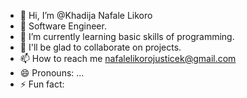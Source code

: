 - 👋 Hi, I’m @Khadija Nafale Likoro
- 👀 Software Engineer. 
- 🌱 I’m currently learning basic skills of programming.
- 💞️ I'll be glad to collaborate on projects.
- 📫 How to reach me nafalelikorojusticek@gmail.com
- 😄 Pronouns: ...
- ⚡ Fun fact: 

<!---
Khadijanafalelikoro/Khadijanafalelikoro is a ✨ special ✨ repository because its `README.md` (this file) appears on your GitHub profile.
You can click the Preview link to take a look at your changes.
--->

